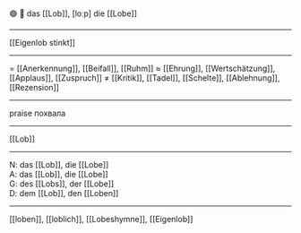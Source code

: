 🟢 👏 das [[Lob]], [loːp]
die [[Lobe]]

---
[[Eigenlob stinkt]]

---
= [[Anerkennung]], [[Beifall]], [[Ruhm]]
≈ [[Ehrung]], [[Wertschätzung]], [[Applaus]], [[Zuspruch]]
≠ [[Kritik]], [[Tadel]], [[Schelte]], [[Ablehnung]], [[Rezension]]

---
praise
похвала

---
[[Lob]]

---
N: das [[Lob]], die [[Lobe]]  
A: das [[Lob]], die [[Lobe]]  
G: des [[Lobs]], der [[Lobe]]  
D: dem [[Lob]], den [[Loben]]  

---
[[loben]], [[loblich]], [[Lobeshymne]], [[Eigenlob]]
